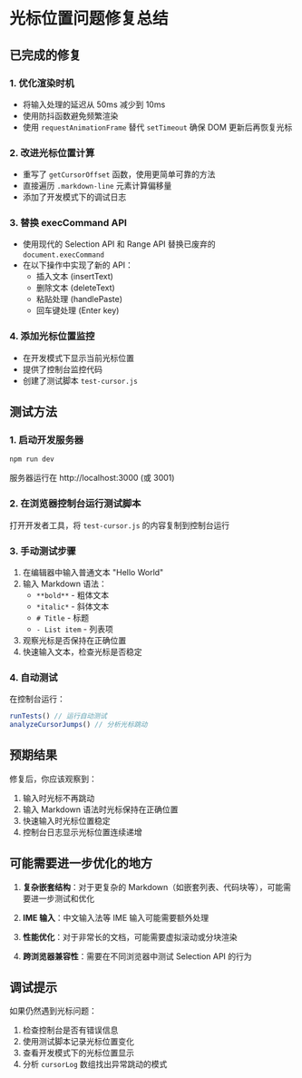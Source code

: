 # 光标位置问题修复总结

## 已完成的修复

### 1. 优化渲染时机
- 将输入处理的延迟从 50ms 减少到 10ms
- 使用防抖函数避免频繁渲染
- 使用 `requestAnimationFrame` 替代 `setTimeout` 确保 DOM 更新后再恢复光标

### 2. 改进光标位置计算
- 重写了 `getCursorOffset` 函数，使用更简单可靠的方法
- 直接遍历 `.markdown-line` 元素计算偏移量
- 添加了开发模式下的调试日志

### 3. 替换 execCommand API
- 使用现代的 Selection API 和 Range API 替换已废弃的 `document.execCommand`
- 在以下操作中实现了新的 API：
  - 插入文本 (insertText)
  - 删除文本 (deleteText)
  - 粘贴处理 (handlePaste)
  - 回车键处理 (Enter key)

### 4. 添加光标位置监控
- 在开发模式下显示当前光标位置
- 提供了控制台监控代码
- 创建了测试脚本 `test-cursor.js`

## 测试方法

### 1. 启动开发服务器
```bash
npm run dev
```
服务器运行在 http://localhost:3000 (或 3001)

### 2. 在浏览器控制台运行测试脚本
打开开发者工具，将 `test-cursor.js` 的内容复制到控制台运行

### 3. 手动测试步骤
1. 在编辑器中输入普通文本 "Hello World"
2. 输入 Markdown 语法：
   - `**bold**` - 粗体文本
   - `*italic*` - 斜体文本
   - `# Title` - 标题
   - `- List item` - 列表项
3. 观察光标是否保持在正确位置
4. 快速输入文本，检查光标是否稳定

### 4. 自动测试
在控制台运行：
```javascript
runTests() // 运行自动测试
analyzeCursorJumps() // 分析光标跳动
```

## 预期结果

修复后，你应该观察到：
1. 输入时光标不再跳动
2. 输入 Markdown 语法时光标保持在正确位置
3. 快速输入时光标位置稳定
4. 控制台日志显示光标位置连续递增

## 可能需要进一步优化的地方

1. **复杂嵌套结构**：对于更复杂的 Markdown（如嵌套列表、代码块等），可能需要进一步测试和优化

2. **IME 输入**：中文输入法等 IME 输入可能需要额外处理

3. **性能优化**：对于非常长的文档，可能需要虚拟滚动或分块渲染

4. **跨浏览器兼容性**：需要在不同浏览器中测试 Selection API 的行为

## 调试提示

如果仍然遇到光标问题：
1. 检查控制台是否有错误信息
2. 使用测试脚本记录光标位置变化
3. 查看开发模式下的光标位置显示
4. 分析 `cursorLog` 数组找出异常跳动的模式